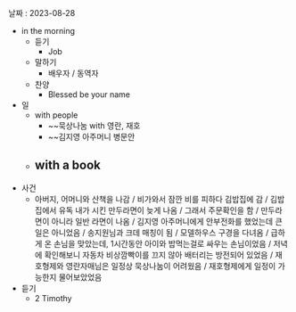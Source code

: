 날짜 : 2023-08-28
- in the morning
	- 듣기
		- Job
	- 말하기
		-  배우자 / 동역자 
	- 찬양
		- Blessed be your name
- 일
	- with people
		- ~~묵상나눔 with 영란, 재호
		- ~~김지영 아주머니 병문안
	- with a book
		- 
- 사건
	- 아버지, 어머니와 산책을 나감 / 비가와서 잠깐 비를 피하다 김밥집에 감 / 김밥집에서 유독 내가 시킨 만두라면이 늦게 나옴 / 그래서 주문확인을 함 / 만두라면이 아니라 일반 라면이 나옴 / 김지영 아주머니에게 안부전화를 했었는데 큰 일은 아니었음 / 송지원님과 크데 매칭이 됨 / 모델하우스 구경을 다녀옴 / 급하게 온 손님을 맞았는데, 1시간동안 아이와 밥먹는걸로 싸우는 손님이었음 / 저녁에 확인해보니 자동차 비상깜빡이를 끄지 않아 배터리는 방전되어 있었음 / 재호형제와 영란자매님은 일정상 묵상나눔이 어려웠음 / 재호형제에게 일정이 가능한지 물어보았었음
- 듣기
	- 2 Timothy
